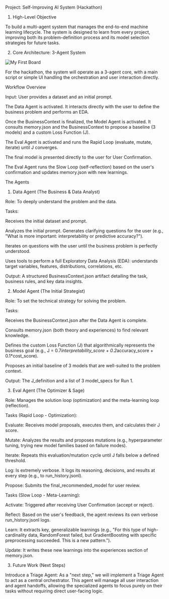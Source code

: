 Project: Self-Improving AI System (Hackathon)

1. High-Level Objective

To build a multi-agent system that manages the end-to-end machine learning lifecycle. The system is designed to learn from every project, improving both its problem-definition process and its model selection strategies for future tasks.

2. Core Architecture: 3-Agent System

![My First Board](https://github.com/user-attachments/assets/ef71d27f-1f22-4b81-a58a-61f2ff3f0ce7)



For the hackathon, the system will operate as a 3-agent core, with a main script or simple UI handling the orchestration and user interaction directly.

Workflow Overview

Input: User provides a dataset and an initial prompt.

The Data Agent is activated. It interacts directly with the user to define the business problem and performs an EDA.

Once the BusinessContext is finalized, the Model Agent is activated. It consults memory.json and the BusinessContext to propose a baseline (3 models) and a custom Loss Function (J).

The Eval Agent is activated and runs the Rapid Loop (evaluate, mutate, iterate) until J converges.

The final model is presented directly to the user for User Confirmation.

The Eval Agent runs the Slow Loop (self-reflection) based on the user's confirmation and updates memory.json with new learnings.

The Agents

1. Data Agent (The Business & Data Analyst)

Role: To deeply understand the problem and the data.

Tasks:

Receives the initial dataset and prompt.

Analyzes the initial prompt. Generates clarifying questions for the user (e.g., "What is more important: interpretability or predictive accuracy?").

Iterates on questions with the user until the business problem is perfectly understood.

Uses tools to perform a full Exploratory Data Analysis (EDA): understands target variables, features, distributions, correlations, etc.

Output: A structured BusinessContext.json artifact detailing the task, business rules, and key data insights.

2. Model Agent (The Initial Strategist)

Role: To set the technical strategy for solving the problem.

Tasks:

Receives the BusinessContext.json after the Data Agent is complete.

Consults memory.json (both theory and experiences) to find relevant knowledge.

Defines the custom Loss Function (J) that algorithmically represents the business goal (e.g., J = 0.7*interpretability_score + 0.2*accuracy_score + 0.1*cost_score).

Proposes an initial baseline of 3 models that are well-suited to the problem context.

Output: The J_definition and a list of 3 model_specs for Run 1.

3. Eval Agent (The Optimizer & Sage)

Role: Manages the solution loop (optimization) and the meta-learning loop (reflection).

Tasks (Rapid Loop - Optimization):

Evaluate: Receives model proposals, executes them, and calculates their J score.

Mutate: Analyzes the results and proposes mutations (e.g., hyperparameter tuning, trying new model families based on failure modes).

Iterate: Repeats this evaluation/mutation cycle until J falls below a defined threshold.

Log: Is extremely verbose. It logs its reasoning, decisions, and results at every step (e.g., to run_history.jsonl).

Propose: Submits the final_recommended_model for user review.

Tasks (Slow Loop - Meta-Learning):

Activate: Triggered after receiving User Confirmation (accept or reject).

Reflect: Based on the user's feedback, the agent reviews its own verbose run_history.jsonl logs.

Learn: It extracts key, generalizable learnings (e.g., "For this type of high-cardinality data, RandomForest failed, but GradientBoosting with specific preprocessing succeeded. This is a new pattern.").

Update: It writes these new learnings into the experiences section of memory.json.

3. Future Work (Next Steps)

Introduce a Triage Agent: As a "next step," we will implement a Triage Agent to act as a central orchestrator. This agent will manage all user interaction and agent handoffs, allowing the specialized agents to focus purely on their tasks without requiring direct user-facing logic.
